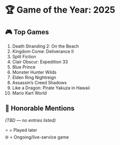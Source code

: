 # 🏆 Game of the Year: 2025

## 🎮 Top Games

1. Death Stranding 2: On the Beach
2. Kingdom Come: Deliverance II
3. Split Fiction
4. Clair Obscur: Expedition 33
5. Blue Prince
6. Monster Hunter Wilds
7. Elden Ring Nightreign
8. Assassin’s Creed Shadows
9. Like a Dragon: Pirate Yakuza in Hawaii
10. Mario Kart World

## 🏅 Honorable Mentions

*(TBD — no entries listed)*

⭐ = Played later  
🌐 = Ongoing/live-service game